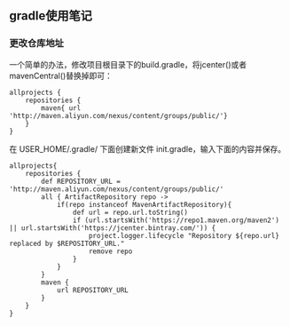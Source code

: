 ## gradle使用笔记

### 更改仓库地址

一个简单的办法，修改项目根目录下的build.gradle，将jcenter()或者mavenCentral()替换掉即可：

	allprojects { 
		repositories { 
			maven{ url 'http://maven.aliyun.com/nexus/content/groups/public/'} 
		} 
	}

在 USER_HOME/.gradle/ 下面创建新文件 init.gradle，输入下面的内容并保存。

	allprojects{
	    repositories {
	        def REPOSITORY_URL = 'http://maven.aliyun.com/nexus/content/groups/public/'
	        all { ArtifactRepository repo ->
	            if(repo instanceof MavenArtifactRepository){
	                def url = repo.url.toString()
	                if (url.startsWith('https://repo1.maven.org/maven2') || url.startsWith('https://jcenter.bintray.com/')) {
	                    project.logger.lifecycle "Repository ${repo.url} replaced by $REPOSITORY_URL."
	                    remove repo
	                }
	            }
	        }
	        maven {
	            url REPOSITORY_URL
	        }
	    }
	}